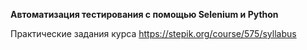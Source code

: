 **Автоматизация тестирования с помощью Selenium и Python**

Практические задания курса https://stepik.org/course/575/syllabus